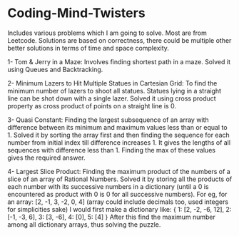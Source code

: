 # Coding-Mind-Twisters

Includes various problems which I am going to solve. Most are from Leetcode. Solutions are based on correctness, there could be multiple other better solutions in terms of time and space complexity.

1- Tom & Jerry in a Maze: Involves finding shortest path in a maze. Solved it using Queues and Backtracking.

2- Minimum Lazers to Hit Multiple Statues in Cartesian Grid: To find the minimum number of lazers to shoot all statues. Statues lying in a straight line can be shot down with a single lazer. Solved it using cross product property as cross product of points on a straight line is 0. 

3- Quasi Constant: Finding the largest subsequence of an array with difference between its minimum and maximum values less than or equal to 1. Solved it by sorting the array first and then finding the sequence for each number from initial index till difference increases 1. It gives the lengths of all sequences with difference less than 1. Finding the max of these values gives the required answer.

4- Largest Slice Product: Finding the maximum product of the numbers of a slice of an array of Rational Numbers. Solved it by storing all the products of each number with its successive numbers in a dictionary (until a 0 is encountered as product with 0 is 0 for all successive numbers). For eg, for an array: [2, -1, 3, -2, 0, 4] (array could include decimals too, used integers for simplicities sake) I would first make a dictionary like:
{
  1: [2, -2, -6, 12],
  2: [-1, -3, 6],
  3: [3, -6],
  4: [0],
  5: [4]
}
After this find the maximum number among all dictionary arrays, thus solving the puzzle.
